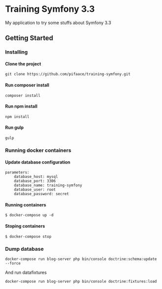 # Training Symfony 3.3

My application to try some stuffs about Symfony 3.3

## Getting Started

### Installing

#### Clone the project
```
git clone https://github.com/pifaace/training-symfony.git
```

#### Run composer install
```
composer install
```

#### Run npm install
```
npm install
```

#### Run gulp
```
gulp
```

### Running docker containers

#### Update database configuration
```
parameters:
    database_host: mysql
    database_port: 3306
    database_name: training-symfony
    database_user: root
    database_password: secret
```

#### Running containers
```
$ docker-compose up -d
```

#### Stoping containers
```
$ docker-compose stop
```

### Dump database

```
docker-compose run blog-server php bin/console doctrine:schema:update --force
```

And run datafixtures

```
docker-compose run blog-server php bin/console doctrine:fixtures:load
```
